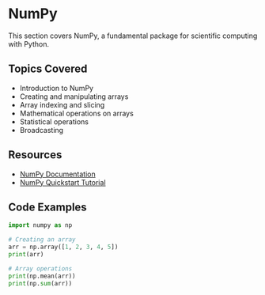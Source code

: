 # NumPy

This section covers NumPy, a fundamental package for scientific computing with Python.

## Topics Covered
- Introduction to NumPy
- Creating and manipulating arrays
- Array indexing and slicing
- Mathematical operations on arrays
- Statistical operations
- Broadcasting

## Resources
- [NumPy Documentation](https://numpy.org/doc/stable/)
- [NumPy Quickstart Tutorial](https://numpy.org/doc/stable/user/quickstart.html)

## Code Examples

```python
import numpy as np

# Creating an array
arr = np.array([1, 2, 3, 4, 5])
print(arr)

# Array operations
print(np.mean(arr))
print(np.sum(arr))